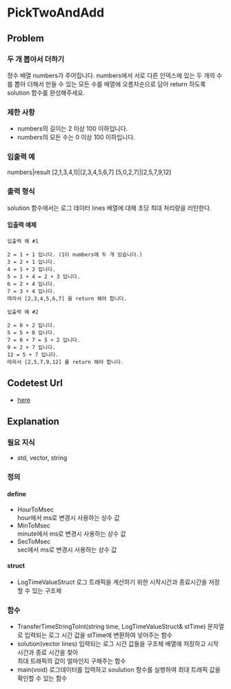 # PickTwoAndAdd
## Problem
### 두 개 뽑아서 더하기
정수 배열 numbers가 주어집니다. numbers에서 서로 다른 인덱스에 있는 두 개의 수를 뽑아 더해서 만들 수 있는 모든 수를 배열에 오름차순으로 담아 return 하도록 solution 함수를 완성해주세요.
### 제한 사항
  - numbers의 길이는 2 이상 100 이하입니다.
  - numbers의 모든 수는 0 이상 100 이하입니다.
### 입출력 예
numbers|result
[2,1,3,4,1]|[2,3,4,5,6,7]
[5,0,2,7]|[2,5,7,9,12]
### 출력 형식
solution 함수에서는 로그 데이터 lines 배열에 대해 초당 최대 처리량을 리턴한다.
#### 입출력 예제
```
입출력 예 #1

2 = 1 + 1 입니다. (1이 numbers에 두 개 있습니다.)
3 = 2 + 1 입니다.
4 = 1 + 3 입니다.
5 = 1 + 4 = 2 + 3 입니다.
6 = 2 + 4 입니다.
7 = 3 + 4 입니다.
따라서 [2,3,4,5,6,7] 을 return 해야 합니다.
```
```
입출력 예 #2

2 = 0 + 2 입니다.
5 = 5 + 0 입니다.
7 = 0 + 7 = 5 + 2 입니다.
9 = 2 + 7 입니다.
12 = 5 + 7 입니다.
따라서 [2,5,7,9,12] 를 return 해야 합니다.
```

## Codetest Url
  - [here](<https://programmers.co.kr/learn/courses/30/lessons/68644>)
  
## Explanation
### 필요 지식
 - std, vector, string
### 정의
#### define
  - HourToMsec   
    hour에서 ms로 변경시 사용하는 상수 값
  - MinToMsec   
    minute에서 ms로 변경시 사용하는 상수 값
  - SecToMsec   
    sec에서 ms로 변경시 사용하는 상수 값
#### struct
  - LogTimeValueStruct
    로그 트래픽을 계산하기 위한 시작시간과 종료시간을 저장할 수 있는 구조체
### 함수
  - TransferTimeStringToInt(string time, LogTimeValueStruct& stTime)
    문자열로 입력되는 로그 시간 값을 stTime에 변환하여 넣어주는 함수
  - solution(vector<string> lines)
    입력되는 로그 시간 값들을 구조체 배열에 저장하고 시작 시간과 종료 시간을 찾아   
    최대 트래픽의 값이 얼마인지 구해주는 함수
  - main(void)
    로그데이터를 입력하고 soulution 함수를 실행하여 최대 트래픽 값을 확인할 수 있는 함수
